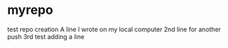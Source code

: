 # myrepo
test repo creation
A line I wrote on my local computer
2nd line for another push
3rd test
adding a line
